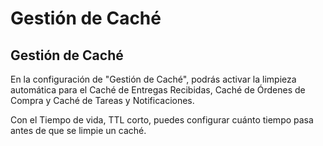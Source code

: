 # Gestión de Caché

## Gestión de Caché

En la configuración de "Gestión de Caché", podrás activar la limpieza automática para el Caché de Entregas Recibidas, Caché de Órdenes de Compra y Caché de Tareas y Notificaciones.

Con el Tiempo de vida, TTL corto, puedes configurar cuánto tiempo pasa antes de que se limpie un caché.
